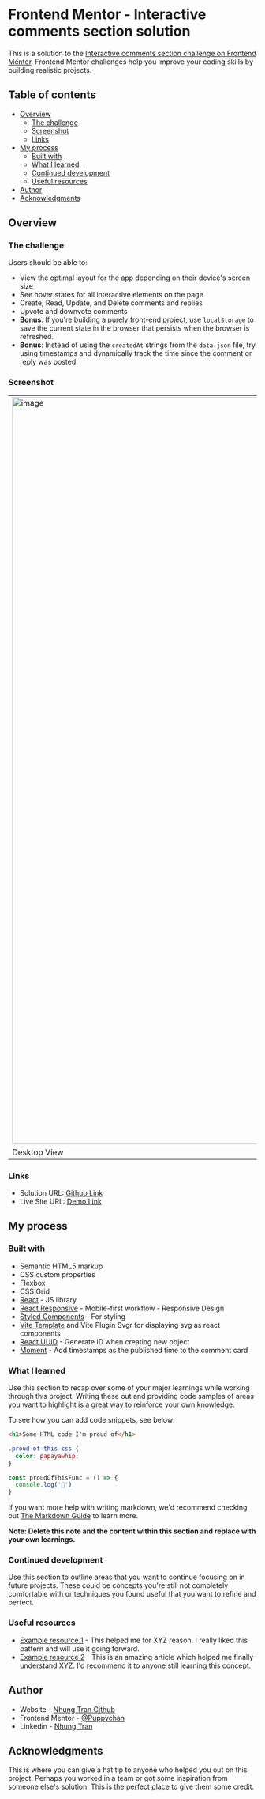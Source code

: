 # Frontend Mentor - Interactive comments section solution

This is a solution to the [Interactive comments section challenge on Frontend Mentor](https://www.frontendmentor.io/challenges/interactive-comments-section-iG1RugEG9). Frontend Mentor challenges help you improve your coding skills by building realistic projects. 

## Table of contents

- [Overview](#overview)
  - [The challenge](#the-challenge)
  - [Screenshot](#screenshot)
  - [Links](#links)
- [My process](#my-process)
  - [Built with](#built-with)
  - [What I learned](#what-i-learned)
  - [Continued development](#continued-development)
  - [Useful resources](#useful-resources)
- [Author](#author)
- [Acknowledgments](#acknowledgments)

## Overview

### The challenge

Users should be able to:

- View the optimal layout for the app depending on their device's screen size
- See hover states for all interactive elements on the page
- Create, Read, Update, and Delete comments and replies
- Upvote and downvote comments
- **Bonus**: If you're building a purely front-end project, use `localStorage` to save the current state in the browser that persists when the browser is refreshed.
- **Bonus**: Instead of using the `createdAt` strings from the `data.json` file, try using timestamps and dynamically track the time since the comment or reply was posted.

### Screenshot


<table border="0">
  <tr>
      <td><img width="1512" alt="image" src="https://user-images.githubusercontent.com/32950625/194996475-a0c21722-0029-422d-94c9-8992240ecbae.png"></td>
      <td><img width="243" alt="image" src="https://user-images.githubusercontent.com/32950625/194996657-2670bc30-fa37-4c59-99b9-a4abb3305a44.png"></td>
  </tr>
  <tr>
    <td>Desktop View</td>
    <td>Mobile View</td>
  </tr>
</table>

### Links

- Solution URL: [Github Link](https://github.com/Puppychan/InteractiveComments)
- Live Site URL: [Demo Link](https://matsuri-interactive-comments.netlify.app/)

## My process

### Built with

- Semantic HTML5 markup
- CSS custom properties
- Flexbox
- CSS Grid
- [React](https://reactjs.org/) - JS library
- [React Responsive](https://medium.com/@techrally/react-responsive-its-pretty-cool-d61e5ed56d95) -  Mobile-first workflow - Responsive Design
- [Styled Components](https://styled-components.com/) - For styling
- [Vite Template](https://vitejs.dev/guide/) and Vite Plugin Svgr for displaying svg as react components
- [React UUID](https://www.npmjs.com/package/react-uuid) - Generate ID when creating new object
- [Moment](https://momentjs.com/) - Add timestamps as the published time to the comment card

### What I learned

Use this section to recap over some of your major learnings while working through this project. Writing these out and providing code samples of areas you want to highlight is a great way to reinforce your own knowledge.

To see how you can add code snippets, see below:

```html
<h1>Some HTML code I'm proud of</h1>
```
```css
.proud-of-this-css {
  color: papayawhip;
}
```
```js
const proudOfThisFunc = () => {
  console.log('🎉')
}
```

If you want more help with writing markdown, we'd recommend checking out [The Markdown Guide](https://www.markdownguide.org/) to learn more.

**Note: Delete this note and the content within this section and replace with your own learnings.**

### Continued development

Use this section to outline areas that you want to continue focusing on in future projects. These could be concepts you're still not completely comfortable with or techniques you found useful that you want to refine and perfect.


### Useful resources

- [Example resource 1](https://www.example.com) - This helped me for XYZ reason. I really liked this pattern and will use it going forward.
- [Example resource 2](https://www.example.com) - This is an amazing article which helped me finally understand XYZ. I'd recommend it to anyone still learning this concept.


## Author

- Website - [Nhung Tran Github](https://github.com/Puppychan/)
- Frontend Mentor - [@Puppychan](https://www.frontendmentor.io/profile/Puppychan)
- Linkedin - [Nhung Tran](https://www.linkedin.com/in/nhung-tran-528396210/)

## Acknowledgments

This is where you can give a hat tip to anyone who helped you out on this project. Perhaps you worked in a team or got some inspiration from someone else's solution. This is the perfect place to give them some credit.
